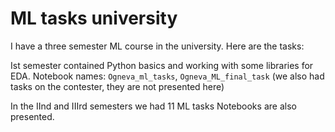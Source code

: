 # ML tasks university
I have a three semester ML course in the university. Here are the tasks:

Ist semester contained Python basics and working with some libraries for EDA.
Notebook names: `Ogneva_ml_tasks`, `Ogneva_ML_final_task` (we also had tasks on the contester, they are not presented here)

In the IInd and IIIrd semesters we had 11 ML tasks
Notebooks are also presented.
